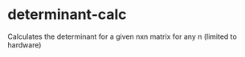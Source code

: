 # determinant-calc
Calculates the determinant for a given nxn matrix for any n (limited to hardware)
